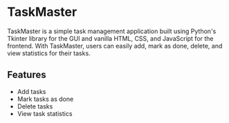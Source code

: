 # TaskMaster

TaskMaster is a simple task management application built using Python's Tkinter library for the GUI and vanilla HTML, CSS, and JavaScript for the frontend. With TaskMaster, users can easily add, mark as done, delete, and view statistics for their tasks.

## Features
- Add tasks
- Mark tasks as done
- Delete tasks
- View task statistics
